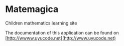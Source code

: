 # Matemagica
Children mathematics learning site

The documentation of this application can be found on [http://wwww.uyucode.net](http://www.uyucode.net)
